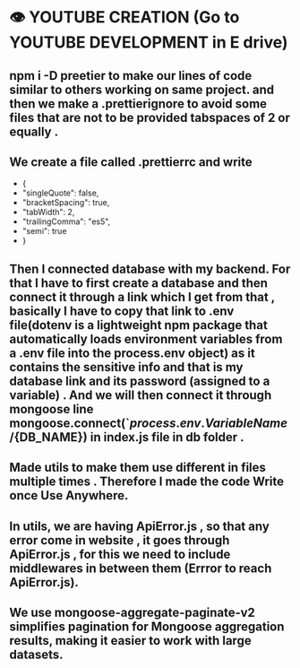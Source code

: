 # 👁️ YOUTUBE CREATION (Go to YOUTUBE DEVELOPMENT in E drive)
## npm i -D preetier to make our lines of code similar to others working on same project. and then we make a .prettierignore to avoid some files that are not to be provided tabspaces of 2 or equally .
## We create a file  called .prettierrc and write 
- {
-  "singleQuote": false,
-  "bracketSpacing": true,
-  "tabWidth": 2,
-  "trailingComma": "es5",
-  "semi": true
- }
## Then I connected database with my backend. For that I have to first create a database and then connect it through a link which I get from that , basically I have to copy that link to .env file(dotenv is a lightweight npm package that automatically loads environment variables from a .env file into the process.env object) as it contains the sensitive info and that is my database link and its password (assigned to a variable) . And we will then connect it through mongoose line mongoose.connect(`${process.env.VariableName}/${DB_NAME}) in index.js file in db folder . 
## Made utils to make them use different in files multiple times . Therefore I made the code Write once Use Anywhere.
## In utils, we are having ApiError.js , so that any error come in website , it goes through ApiError.js , for this we need to include middlewares in between them (Errror to reach ApiError.js).
## We use mongoose-aggregate-paginate-v2 simplifies pagination for Mongoose aggregation results, making it easier to work with large datasets.